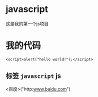 # javascript
这是我的第一个js项目  
# 我的代码  

    <script>alert("hello world!");</script>  

## 标签 `javascript` **js**
<百度>("http:www.baidu.com")
